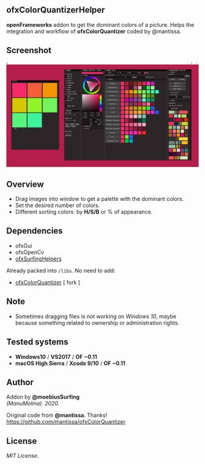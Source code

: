 ofxColorQuantizerHelper
-----------------------

**openFrameworks** addon to get the dominant colors of a picture. Helps the integration and workflow of **ofxColorQuantizer** coded by @mantissa. 

## Screenshot
![image](/readme_images/Capture.PNG?raw=true "image")

## Overview
* Drag images into window to get a palette with the dominant colors.  
* Set the desired number of colors.
* Different sorting colors: by **H/S/B** or % of appearance.

## Dependencies
* ofxGui
* ofxOpenCv
* [ofxSurfingHelpers](https://github.com/moebiussurfing/ofxSurfingHelpers)  

Already packed into ```/libs```. No need to add:  
* [ofxColorQuantizer](https://github.com/moebiussurfing/ofxColorQuantizer) [ fork ]  

## Note
- Sometimes dragging files is not working on *Windows 10*, maybe because something related to ownership or administration rights.

## Tested systems
- **Windows10** / **VS2017** / **OF ~0.11**
- **macOS High Sierra** / **Xcode 9/10** / **OF ~0.11**

## Author
Addon by **@moebiusSurfing**  
*(ManuMolina). 2020.*  

Original code from **@mantissa**. Thanks!  
https://github.com/mantissa/ofxColorQuantizer  

## License
*MIT License.*